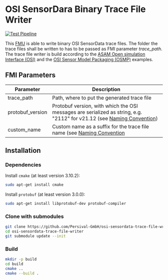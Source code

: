 # OSI SensorDara Binary Trace File Writer

[![Test Pipeline](https://github.com/Persival-GmbH/OSI-SensorData-Trace-File-Writer/actions/workflows/test_pipeline.yml/badge.svg)](https://github.com/Persival-GmbH/OSI-SensorData-Trace-File-Writer/actions/workflows/test_pipeline.yml)

This [FMU](https://fmi-standard.org/) is able to write binary OSI SensorData trace files.
The folder the trace files shall be written to has to be passed as FMI parameter _trace_path_.
The trace file writer is build according to
the [ASAM Open simulation Interface (OSI)](https://github.com/OpenSimulationInterface/open-simulation-interface) and
the [OSI Sensor Model Packaging (OSMP)](https://github.com/OpenSimulationInterface/osi-sensor-model-packaging) examples.

## FMI Parameters

| Parameter        | Description                                                                                                                                                                                                                                           |
|------------------|-------------------------------------------------------------------------------------------------------------------------------------------------------------------------------------------------------------------------------------------------------|
| trace_path       | Path, where to put the generated trace file                                                                                                                                                                                                           |
| protobuf_version | Protobuf version, with which the OSI messages are serialized as string, e.g. "2112" for v21.12 (see [Naming Convention](https://opensimulationinterface.github.io/osi-antora-generator/asamosi/latest/interface/architecture/trace_file_naming.html)) |
| custom_name      | Custom name as a suffix for the trace file name (see [Naming Convention](https://opensimulationinterface.github.io/osi-antora-generator/asamosi/latest/interface/architecture/trace_file_naming.html)                                                 |

## Installation

### Dependencies

Install `cmake` (at least version 3.10.2):

```bash
sudo apt-get install cmake
```

Install `protobuf` (at least version 3.0.0):

```bash
sudo apt-get install libprotobuf-dev protobuf-compiler
```

### Clone with submodules

```bash
git clone https://github.com/Persival-GmbH/osi-sensordata-trace-file-writer.git
cd osi-sensordata-trace-file-writer
git submodule update --init
```

### Build

```bash
mkdir -p build
cd build
cmake ..
cmake --build .
```
